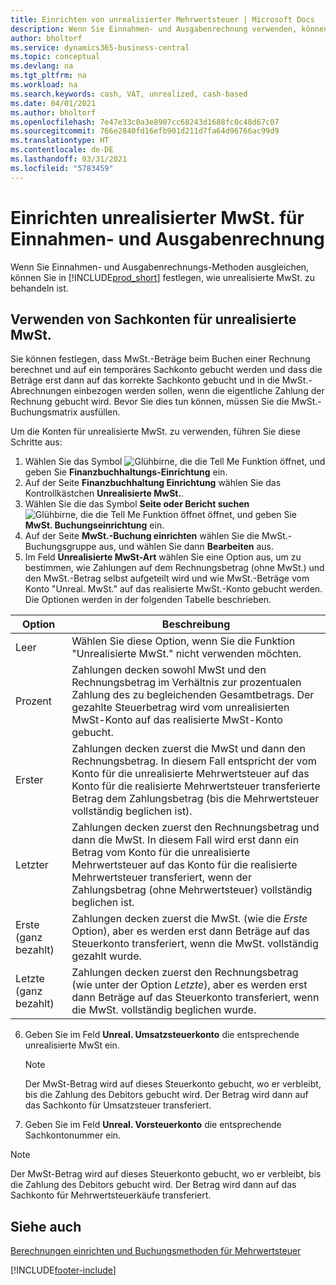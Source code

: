 ```yaml
---
title: Einrichten von unrealisierter Mehrwertsteuer | Microsoft Docs
description: Wenn Sie Einnahmen- und Ausgabenrechnung verwenden, können Sie angeben, wie Sie unrealisierte MwSt. für Verkäufe und Einkäufe behandeln möchten.
author: bholtorf
ms.service: dynamics365-business-central
ms.topic: conceptual
ms.devlang: na
ms.tgt_pltfrm: na
ms.workload: na
ms.search.keywords: cash, VAT, unrealized, cash-based
ms.date: 04/01/2021
ms.author: bholtorf
ms.openlocfilehash: 7e47e33c0a3e8907cc68243d1688fc0c48d67c07
ms.sourcegitcommit: 766e2840fd16efb901d211d7fa64d96766ac99d9
ms.translationtype: HT
ms.contentlocale: de-DE
ms.lasthandoff: 03/31/2021
ms.locfileid: "5783459"
---
```

# <a name="set-up-unrealized-vat-for-cash-based-accounting"></a>Einrichten unrealisierter MwSt. für Einnahmen- und Ausgabenrechnung
Wenn Sie Einnahmen- und Ausgabenrechnungs-Methoden ausgleichen, können Sie in [!INCLUDE[prod_short](includes/prod_short.md)] festlegen, wie unrealisierte MwSt. zu behandeln ist.

## <a name="to-use-general-ledger-accounts-for-unrealized-vat"></a>Verwenden von Sachkonten für unrealisierte MwSt.
Sie können festlegen, dass MwSt.-Beträge beim Buchen einer Rechnung berechnet und auf ein temporäres Sachkonto gebucht werden und dass die Beträge erst dann auf das korrekte Sachkonto gebucht und in die MwSt.-Abrechnungen einbezogen werden sollen, wenn die eigentliche Zahlung der Rechnung gebucht wird. Bevor Sie dies tun können, müssen Sie die MwSt.-Buchungsmatrix ausfüllen.

Um die Konten für unrealisierte MwSt. zu verwenden, führen Sie diese Schritte aus:
1. Wählen Sie das Symbol ![Glühbirne, die die Tell Me Funktion öffnet](media/ui-search/search_small.png "Was möchten Sie tun?"), und geben Sie **Finanzbuchhaltungs-Einrichtung** ein.
2. Auf der Seite **Finanzbuchhaltung Einrichtung** wählen Sie das Kontrollkästchen **Unrealisierte MwSt.**.
3. Wählen Sie die das Symbol **Seite oder Bericht suchen** ![Glühbirne, die die Tell Me Funktion öffnet](media/ui-search/search_small.png "Was möchten Sie tun?") öffnet, und geben Sie **MwSt. Buchungseinrichtung** ein.
4. Auf der Seite **MwSt.-Buchung einrichten** wählen Sie die MwSt.-Buchungsgruppe aus, und wählen Sie dann **Bearbeiten** aus.
5. Im Feld **Unrealisierte MwSt-Art** wählen Sie eine Option aus, um zu bestimmen, wie Zahlungen auf dem Rechnungsbetrag (ohne MwSt.) und den MwSt.-Betrag selbst aufgeteilt wird und wie MwSt.-Beträge vom Konto "Unreal. MwSt." auf das realisierte MwSt.-Konto gebucht werden. Die Optionen werden in der folgenden Tabelle beschrieben.

| Option | Beschreibung |
| --- | --- |
| Leer | Wählen Sie diese Option, wenn Sie die Funktion "Unrealisierte MwSt." nicht verwenden möchten. |
| Prozent | Zahlungen decken sowohl MwSt und den Rechnungsbetrag im Verhältnis zur prozentualen Zahlung des zu begleichenden Gesamtbetrags. Der gezahlte Steuerbetrag wird vom unrealisierten MwSt-Konto auf das realisierte MwSt-Konto gebucht. |
| Erster | Zahlungen decken zuerst die MwSt und dann den Rechnungsbetrag. In diesem Fall entspricht der vom Konto für die unrealisierte Mehrwertsteuer auf das Konto für die realisierte Mehrwertsteuer transferierte Betrag dem Zahlungsbetrag (bis die Mehrwertsteuer vollständig beglichen ist). |
| Letzter | Zahlungen decken zuerst den Rechnungsbetrag und dann die MwSt. In diesem Fall wird erst dann ein Betrag vom Konto für die unrealisierte Mehrwertsteuer auf das Konto für die realisierte Mehrwertsteuer transferiert, wenn der Zahlungsbetrag (ohne Mehrwertsteuer) vollständig beglichen ist. |
| Erste (ganz bezahlt) | Zahlungen decken zuerst die MwSt. (wie die _Erste_ Option), aber es werden erst dann Beträge auf das Steuerkonto transferiert, wenn die MwSt. vollständig gezahlt wurde. |
| Letzte (ganz bezahlt) | Zahlungen decken zuerst den Rechnungsbetrag (wie unter der Option _Letzte_), aber es werden erst dann Beträge auf das Steuerkonto transferiert, wenn die MwSt. vollständig beglichen wurde. |

6. Geben Sie im Feld **Unreal. Umsatzsteuerkonto** die entsprechende unrealisierte MwSt ein.

    > [!NOTE]  
    > Der MwSt-Betrag wird auf dieses Steuerkonto gebucht, wo er verbleibt, bis die Zahlung des Debitors gebucht wird. Der Betrag wird dann auf das Sachkonto für Umsatzsteuer transferiert.
7. Geben Sie im Feld **Unreal. Vorsteuerkonto** die entsprechende Sachkontonummer ein.

> [!NOTE]  
> Der MwSt-Betrag wird auf dieses Steuerkonto gebucht, wo er verbleibt, bis die Zahlung des Debitors gebucht wird. Der Betrag wird dann auf das Sachkonto für Mehrwertsteuerkäufe transferiert.

## <a name="see-also"></a>Siehe auch
[Berechnungen einrichten und Buchungsmethoden für Mehrwertsteuer](finance-setup-vat.md)

[!INCLUDE[footer-include](includes/footer-banner.md)]

